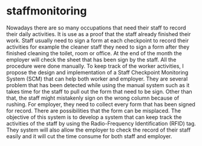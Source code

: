 # staffmonitoring
Nowadays there are so many occupations that need their staff to record their daily activities. It is use as a proof that the staff already finished their work. Staff usually need to sign a form at each checkpoint to record their activities for example the cleaner staff they need to sign a form after they finished  cleaning the toilet, room or office. At the end of the month the employer will check the sheet that has been sign by the staff. All the procedure were done manually. To keep track of the worker activities, I propose the design and implementation of a Staff Checkpoint Monitoring System (SCM) that can help both worker and employer. They are several problem that has been detected while using the manual system such as it takes time for the staff  to pull out the form that need to be sign. Other than that, the staff might mistakenly sign on the wrong column because of rushing. For employer, they need to collect every form that has been signed for record. There are possibilities that the form can be misplaced.  The objective of this system is to develop a system that can keep track the activities of the staff by using the Radio-Frequency Identification (RFID) tag. They system will also allow the employer to check the record of their staff easily and it will cut the time consume for both staff and employer.
